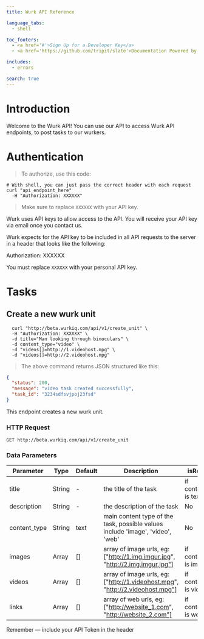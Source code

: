 ```yaml
---
title: Wurk API Reference

language_tabs:
  - shell

toc_footers:
  - <a href='#'>Sign Up for a Developer Key</a>
  - <a href='https://github.com/tripit/slate'>Documentation Powered by Slate</a>

includes:
  - errors

search: true
---
```


# Introduction

Welcome to the Wurk API! You can use our API to access Wurk API endpoints, to post tasks to our wurkers.

<!-- We have language bindings in Shell, Ruby, and Python! You can view code examples in the dark area to the right, and you can switch the programming language of the examples with the tabs in the top right.

This example API documentation page was created with [Slate](https://github.com/tripit/slate). Feel free to edit it and use it as a base for your own API's documentation. -->

# Authentication

> To authorize, use this code:

```shell
# With shell, you can just pass the correct header with each request
curl "api_endpoint_here"
  -H "Authorization: XXXXXX"
```

> Make sure to replace `XXXXXX` with your API key.

Wurk uses API keys to allow access to the API. You will receive your API key via email once you contact us.

Wurk expects for the API key to be included in all API requests to the server in a header that looks like the following:

Authorization: XXXXXX

<aside class="notice">
You must replace <code>XXXXXX</code> with your personal API key.
</aside>

# Tasks

## Create a new wurk unit

```shell
  curl "http://beta.wurkiq.com/api/v1/create_unit" \
  -H "Authorization: XXXXXX" \
  -d title="Man looking through binoculars" \
  -d content_type="video" \
  -d "videos[]=http://1.videohost.mpg" \
  -d "videos[]=http://2.videohost.mpg"

```

> The above command returns JSON structured like this:

```json
{
  "status": 200,
  "message": "video task created successfully",
  "task_id": "3234sdfsvjpoj23fsd"
}
```



This endpoint creates a new wurk unit.

### HTTP Request

`GET http://beta.wurkiq.com/api/v1/create_unit`

### Data Parameters

Parameter | Type | Default | Description | isRequired
--------- | ------- | -------- | ----------- | ---------------------
title | String | - | the title of the task | if content_type is text
description | String | - | the description of the task | No
content_type | String | text | main content type of the task, possible values include 'image', 'video', 'web' | No
images | Array | [] | array of image urls, eg: ["http://1.img.imgur.jpg", "http://2.img.imgur.jpg"] | if content_type is image
videos | Array | [] | array of image urls, eg: ["http://1.videohost.mpg", "http://2.videohost.mpg"] | if content_type is video
links | Array | [] | array of web urls, eg: ["http://website_1.com", "http://website_2.com"] | if content_type is web

<aside class="success">
Remember — include your API Token in the header
</aside>


